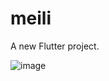 # meili

A new Flutter project.

![image](https://github.com/user-attachments/assets/01a9f9ca-fd0d-4680-9a8f-32568c1fed30)
